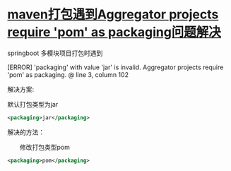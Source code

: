 # [maven打包遇到Aggregator projects require 'pom' as packaging问题解决](https://www.cnblogs.com/baby123/p/12552722.html)

springboot 多模块项目打包时遇到

[ERROR]   'packaging' with value 'jar' is invalid. Aggregator projects require 'pom' as packaging. @ line 3, column 102

解决方案:

默认打包类型为jar

```xml
<packaging>jar</packaging>
```

解决的方法：

　　修改打包类型pom

```xml
<packaging>pom</packaging>
```